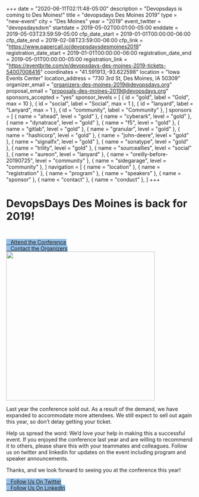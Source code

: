 +++
date = "2020-06-11T02:11:48-05:00"
description = "Devopsdays is coming to Des Moines!"
title = "devopsdays Des Moines 2019"
type = "new-event"
city = "Des Moines"
year = "2019"
event_twitter = "devopsdaysdsm"
startdate = 2019-05-02T00:01:00-05:00
enddate = 2019-05-03T23:59:59-05:00
cfp_date_start = 2019-01-01T00:00:00-06:00
cfp_date_end = 2019-02-08T23:59:00-06:00
cfp_link = "https://www.papercall.io/devopsdaysdesmoines2019"
registration_date_start = 2019-01-01T00:00:00-06:00
registration_date_end = 2019-05-01T00:00:00-05:00
registration_link = "https://eventbrite.com/e/devopsdays-des-moines-2019-tickets-54007008416"
coordinates = "41.591913,-93.622598"
location = "Iowa Events Center"
location_address = "730 3rd St, Des Moines, IA 50309"
organizer_email = "organizers-des-moines-2019@devopsdays.org"
proposal_email = "proposals-des-moines-2019@devopsdays.org"
sponsors_accepted = "yes"
sponsor_levels = [
    { id = "gold", label = "Gold", max = 10 },
    { id = "social", label = "Social", max = 1 },
    { id = "lanyard", label = "Lanyard", max = 1 },
    { id = "community", label = "Community" },
]
sponsors = [
    { name = "ahead", level = "gold" },
    { name = "cyberark", level = "gold" },
    { name = "dynatrace", level = "gold" },
    { name = "f5", level = "gold" },
    { name = "gitlab", level = "gold" },
    { name = "granular", level = "gold" },
    { name = "hashicorp", level = "gold" },
    { name = "john-deere", level = "gold" },
    { name = "signalfx", level = "gold" },
    { name = "sonatype", level = "gold" },
    { name = "trility", level = "gold" },
    { name = "sourceallies", level = "social" },
    { name = "aureon", level = "lanyard" },
    { name = "oreilly-before-20190725", level = "community" },
    { name = "sidegarage", level = "community" },
]
navigation = [
    { name = "location" },
    { name = "registration" },
    { name = "program" },
    { name = "speakers" },
    { name = "sponsor" },
    { name = "contact" },
    { name = "conduct" },
]
+++
<div class="row">
  <div class='col-12 text-center' style="padding-bottom:25px">
    <h1>DevopsDays Des Moines is back for 2019!</h1>
  </div>
</div>
<div class = "row">
  <div class = "col-md-4">
    <div class = "row justify-content-center">
      <div class = "d-flex p-2">
        <a class="btn btn-primary btn-block"  style = "margin-top: 10px; margin-bottom: 10px; background-color: #96bfe6; border-color: #96bfe6;" href="https://www.eventbrite.com/e/devopsdays-des-moines-2019-tickets-54007008416">
          <i class="fa fa-group fa-lg"></i>   Attend the Conference
        </a>
      </div>
      <div class = "d-flex p-2">
        <a class="btn btn-primary btn-block"  style = "margin-top: 10px; margin-bottom: 10px; background-color: #96bfe6; border-color: #96bfe6;" href="/events/2019/des-moines/contact">
          <i class="fa fa-envelope-o fa-lg"></i>   Contact the Organizers
        </a>
      </div>
      <img src = "/events/2019/des-moines/logo.png" height="400px">
    </div>
  </div>
  <div class="col-1"></div>
  <div class = "col-md-7">
    <div class="row">
      <p>Last year the conference sold out. As a result of the demand, we have expanded to accommodate more attendees. We still expect to sell out again this year, so don’t delay getting your ticket.</p>
      <p>Help us spread the word: We’d love your help in making this a successful event. If you enjoyed the conference last year and are willing to recommend it to others, please share this with your teammates and colleagues. Follow us on twitter and linkedin for updates on the event including program and speaker announcements.</p>
      <p>Thanks, and we look forward to seeing you at the conference this year!</p>
    </div>
    <div class = "row">
      <div class = "col-md-12">
        <div class = "row justify-content-center">
          <div class = "d-flex p-2">
            <a class="btn btn-primary btn-block"  style = "margin-top: 10px; margin-bottom: 10px; background-color: #96bfe6; border-color: #96bfe6;" href="https://twitter.com/DevOpsDaysDSM">
              <i class="fa fa-twitter-square fa-lg"></i>   Follow Us On Twitter
            </a>
          </div>
          <div class = "d-flex p-2">
            <a class="btn btn-primary btn-block"  style = "margin-top: 10px; margin-bottom: 10px; background-color: #96bfe6; border-color: #96bfe6;" href="https://www.linkedin.com/in/devopsdays-desmoines-374931181/">
              <i class="fa fa-linkedin-square fa-lg"></i>   Follow Us On LinkedIn
            </a>
          </div>
      </div>
    </div>
</div>
